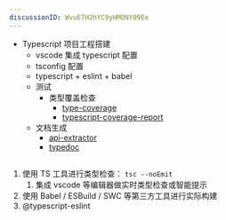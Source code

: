 ```yaml
---
discussionID: WvuE7H2hYC9yHMONY09Ee
---
```

- Typescript 项目工程搭建
  - vscode 集成 typescript 配置
  - tsconfig 配置
  - typescript + eslint + babel
  - 测试
    - 类型覆盖检查
      - [type-coverage](https://github.com/plantain-00/type-coverage)
      - [typescript-coverage-report](https://github.com/alexcanessa/typescript-coverage-report)
  - 文档生成
    - [api-extractor](https://api-extractor.com/)
    - [typedoc](https://typedoc.org/)


## 

1. 使用 TS 工具进行类型检查： `tsc --noEmit`
   1. 集成 vscode 等编辑器做实时类型检查或智能提示
2. 使用 Babel / ESBuild / SWC 等第三方工具进行实际构建
3.  @typescript-eslint